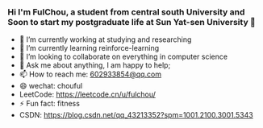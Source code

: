 ### Hi I'm FulChou, a student from central south University and Soon to start my postgraduate life at Sun Yat-sen University 👋

<!--
**FulChou/FulChou** is a ✨ _special_ ✨ repository because its `README.md` (this file) appears on your GitHub profile.-->


- 🔭 I’m currently working at studying and researching
- 🌱 I’m currently learning reinforce-learning
- 👯 I’m looking to collaborate on everything in computer science
- 💬 Ask me about anything, I am happy to help;
- 📫 How to reach me: 602933854@qq.com
- 😄 wechat: chouful
- LeetCode: https://leetcode.cn/u/fulchou/
- ⚡ Fun fact: fitness
- CSDN: https://blog.csdn.net/qq_43213352?spm=1001.2100.3001.5343

